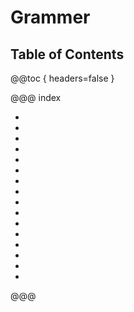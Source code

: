 # Grammer

## Table of Contents

@@toc { headers=false }

@@@ index

- [ ](nouns.md)
- [ ](pronouns.md)
- [ ](determiners/index.md)
- [ ](verbs.md)
- [ ](tenses/index.md)
- [ ](adjectives.md)
- [ ](adverbs.md)
- [ ](modals.md)
- [ ](passive.md)
- [ ](subjunctive.md)
- [ ](gerunds.md)
- [ ](infinitives.md)
- [ ](clauses.md)
- [ ](conjunctions.md)
- [ ](prepositions.md)
- [ ](inversion.md)

@@@
